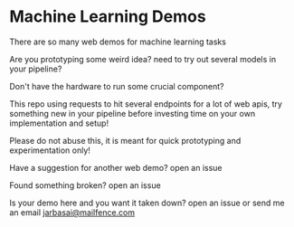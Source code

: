 # Machine Learning Demos

There are so many web demos for machine learning tasks

Are you prototyping some weird idea? need to try out several models in your pipeline?

Don't have the hardware to run some crucial component?

This repo using requests to hit several endpoints for a lot of web apis, try something new in your pipeline before investing time on your own implementation and setup!

Please do not abuse this, it is meant for quick prototyping and experimentation only! 

Have a suggestion for another web demo? open an issue

Found something broken? open an issue

Is your demo here and you want it taken down? open an issue or send me an email jarbasai@mailfence.com

